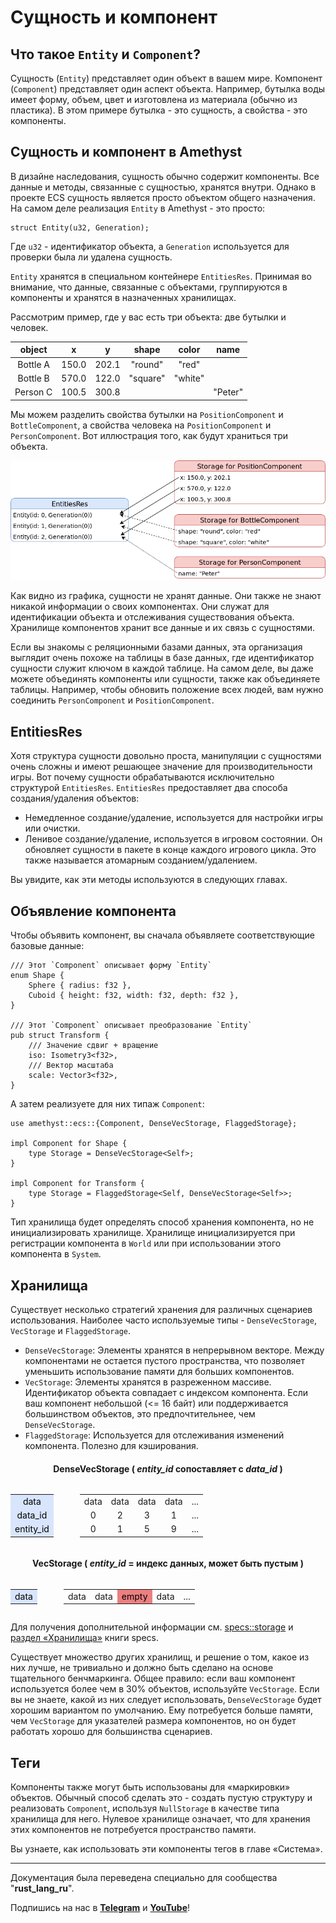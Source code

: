 # Сущность и компонент

## Что такое `Entity` и `Component`?

Сущность (`Entity`) представляет один объект в вашем мире. Компонент (`Component`) представляет один аспект объекта. Например, бутылка воды имеет форму, объем, цвет и изготовлена ​​из материала (обычно из пластика). В этом примере бутылка - это сущность, а свойства - это компоненты.

## Сущность и компонент в Amethyst

В дизайне наследования, сущность обычно содержит компоненты. Все данные и методы, связанные с сущностью, хранятся внутри. Однако в проекте ECS сущность является просто объектом общего назначения. На самом деле реализация `Entity` в Amethyst - это просто:

```rust,ignore
struct Entity(u32, Generation);
```

Где `u32` - идентификатор объекта, а `Generation` используется для проверки была ли удалена сущность.

`Entity` хранятся в специальном контейнере `EntitiesRes`. Принимая во внимание, что данные, связанные с объектами, группируются в компоненты и хранятся в назначенных хранилищах.

Рассмотрим пример, где у вас есть три объекта: две бутылки и человек.

|  object  |   x   |   y   |   shape  |  color  |   name  |
|:--------:|:-----:|:-----:|:--------:|:-------:|:-------:|
| Bottle A | 150.0 | 202.1 |  "round" |  "red"  |         |
| Bottle B | 570.0 | 122.0 | "square" | "white" |         |
| Person C | 100.5 | 300.8 |          |         | "Peter" |

Мы можем разделить свойства бутылки на `PositionComponent` и `BottleComponent`, а свойства человека на `PositionComponent` и `PersonComponent`. Вот иллюстрация того, как будут храниться три объекта.

![alt text](..\images\component_and_entity.png)

Как видно из графика, сущности не хранят данные. Они также не знают никакой информации о своих компонентах. Они служат для идентификации объекта и отслеживания существования объекта. Хранилище компонентов хранит все данные и их связь с сущностями.

Если вы знакомы с реляционными базами данных, эта организация выглядит очень похоже на таблицы в базе данных, где идентификатор сущности служит ключом в каждой таблице. На самом деле, вы даже можете объединять компоненты или сущности, также как объединяете таблицы. Например, чтобы обновить положение всех людей, вам нужно соединить `PersonComponent` и `PositionComponent`.

## EntitiesRes

Хотя структура сущности довольно проста, манипуляции с сущностями очень сложны и имеют решающее значение для производительности игры. Вот почему сущности обрабатываются исключительно структурой `EntitiesRes`. `EntitiesRes` предоставляет два способа создания/удаления объектов:

* Немедленное создание/удаление, используется для настройки игры или очистки.
* Ленивое создание/удаление, используется в игровом состоянии. Он обновляет сущности в пакете в конце каждого игрового цикла. Это также называется атомарным созданием/удалением.

Вы увидите, как эти методы используются в следующих главах.

## Объявление компонента

Чтобы объявить компонент, вы сначала объявляете соответствующие базовые данные:

```rust,edition2018,no_run,noplaypen
/// Этот `Component` описывает форму `Entity`
enum Shape {
    Sphere { radius: f32 },
    Cuboid { height: f32, width: f32, depth: f32 },
}

/// Этот `Component` описывает преобразование `Entity`
pub struct Transform {
    /// Значение сдвиг + вращение
    iso: Isometry3<f32>,
    /// Вектор масштаба
    scale: Vector3<f32>,
}
```

А затем реализуете для них типаж `Component`:

```rust,edition2018,no_run,noplaypen
use amethyst::ecs::{Component, DenseVecStorage, FlaggedStorage};

impl Component for Shape {
    type Storage = DenseVecStorage<Self>;
}

impl Component for Transform {
    type Storage = FlaggedStorage<Self, DenseVecStorage<Self>>;
}
```

Тип хранилища будет определять способ хранения компонента, но не инициализировать хранилище. Хранилище инициализируется при регистрации компонента в `World` или при использовании этого компонента в `System`.

## Хранилища

Существует несколько стратегий хранения для различных сценариев использования. Наиболее часто используемые типы - `DenseVecStorage`, `VecStorage` и `FlaggedStorage`.

* `DenseVecStorage`: Элементы хранятся в непрерывном векторе. Между компонентами не остается пустого пространства, что позволяет уменьшить использование памяти для больших компонентов.
* `VecStorage`: Элементы хранятся в разреженном массиве. Идентификатор объекта совпадает с индексом компонента. Если ваш компонент небольшой (<= 16 байт) или поддерживается большинством объектов, это предпочтительнее, чем `DenseVecStorage`.
* `FlaggedStorage`: Используется для отслеживания изменений компонента. Полезно для кэширования.

<!-- DenseVec Storage Diagram Table -->
<div style="width: 100%">
    <h4 style="text-align: center; font-weight: bold">DenseVecStorage ( <em>entity_id</em> сопоставляет с <em>data_id</em> )</h4>
    <div style="display: flex">
        <div style="margin-right: 3em">
            <table style="text-align: center;">
                <tr><td style="background-color: #D8E5FD; color: black;">data</td></tr>
                <tr><td style="background-color: #D8E5FD; color: black;">data_id</td></tr>
                <tr><td style="background-color: #D8E5FD; color: black;">entity_id</td></tr>
            </table>
        </div>
        <div style="flex-grow: 1; text-align: center">
            <table style="width: 100%">
                <tr>
                    <td>data</td>
                    <td>data</td>
                    <td>data</td>
                    <td>data</td>
                    <td>...</td>
                </tr>
                <tr>
                    <td>0</td>
                    <td>2</td>
                    <td>3</td>
                    <td>1</td>
                    <td>...</td>
                </tr>
                <tr>
                    <td>0</td>
                    <td>1</td>
                    <td>5</td>
                    <td>9</td>
                    <td>...</td>
                </tr>
            </table>
        </div>
</div>

<!-- VecStorage Diagram Table -->
<div style="width: 100%">
    <h4 style="text-align: center; font-weight: bold">VecStorage ( <em>entity_id</em> = индекс данных, может быть пустым )</h4>
    <div style="display: flex">
        <div style="margin-right: 3em">
            <table><tr><td style="background-color: #D8E5FD; color: black;">data</td></tr></table>
        </div>
        <div style="flex-grow: 1; text-align: center">
            <table style="width: 100%">
                <tr>
                    <td>data</td>
                    <td>data</td>
                    <td style="background-color: #E22C2C99; color: black;">empty</td>
                    <td>data</td>
                    <td>...</td>
                </tr>
            </table>
        </div>
</div>

Для получения дополнительной информации см. [specs::storage][specs-storage] и [раздел «Хранилища»][storages] книги specs.

[specs-storage]: https://docs.rs/specs/0.16.1/specs/storage/index.html
[storages]: https://specs.amethyst.rs/docs/tutorials/05_storages.html

Существует множество других хранилищ, и решение о том, какое из них лучше, не тривиально и должно быть сделано на основе тщательного бенчмаркинга. Общее правило: если ваш компонент используется более чем в 30% объектов, используйте `VecStorage`. Если вы не знаете, какой из них следует использовать, `DenseVecStorage` будет хорошим вариантом по умолчанию. Ему потребуется больше памяти, чем `VecStorage` для указателей размера компонентов, но он будет работать хорошо для большинства сценариев.

## Теги

Компоненты также могут быть использованы для «маркировки» объектов. Обычный способ сделать это - создать пустую структуру и реализовать `Component`, используя `NullStorage` в качестве типа хранилища для него. Нулевое хранилище означает, что для хранения этих компонентов не потребуется пространство памяти.

Вы узнаете, как использовать эти компоненты тегов в главе «Система».

---

Документация была переведена специально для сообщества "**rust_lang_ru**".

Подпишись на нас в **[Telegram][telegram]** и **[YouTube][youtube]**!

[telegram]: http://tlinks.run/rust_lang_ru
[youtube]: https://www.youtube.com/channel/UCu413rnSfuSSOR3OsIThlZA
